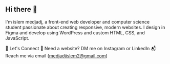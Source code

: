 ## Hi there 👋


I'm islem medjadj, a front-end web developer and computer science student passionate about creating responsive, modern websites. I design in Figma and develop using WordPress and custom HTML, CSS, and JavaScript.


🤝 Let's Connect
💼 Need a website? DM me on Instagram or LinkedIn
📬 Reach me via email (medjadjislem2@gmail.com)
